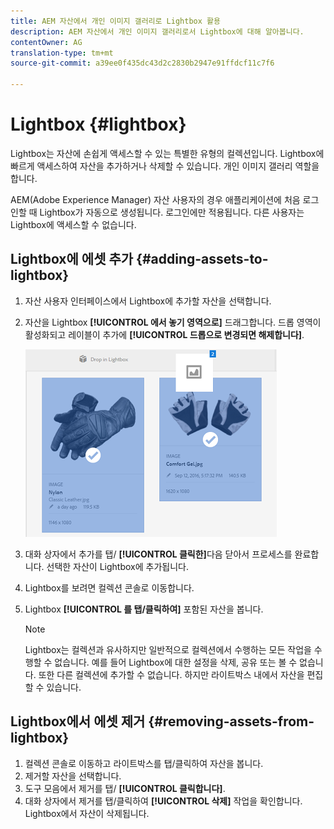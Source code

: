 ```yaml
---
title: AEM 자산에서 개인 이미지 갤러리로 Lightbox 활용
description: AEM 자산에서 개인 이미지 갤러리로서 Lightbox에 대해 알아봅니다.
contentOwner: AG
translation-type: tm+mt
source-git-commit: a39ee0f435dc43d2c2830b2947e91ffdcf11c7f6

---
```



# Lightbox {#lightbox}

Lightbox는 자산에 손쉽게 액세스할 수 있는 특별한 유형의 컬렉션입니다. Lightbox에 빠르게 액세스하여 자산을 추가하거나 삭제할 수 있습니다. 개인 이미지 갤러리 역할을 합니다.

AEM(Adobe Experience Manager) 자산 사용자의 경우 애플리케이션에 처음 로그인할 때 Lightbox가 자동으로 생성됩니다. 로그인에만 적용됩니다. 다른 사용자는 Lightbox에 액세스할 수 없습니다.

## Lightbox에 에셋 추가 {#adding-assets-to-lightbox}

1. 자산 사용자 인터페이스에서 Lightbox에 추가할 자산을 선택합니다.
1. 자산을 Lightbox **[!UICONTROL 에서 놓기 영역으로]** 드래그합니다. 드롭 영역이 활성화되고 레이블이 추가에 **[!UICONTROL 드롭으로 변경되면 해제합니다]**.

   ![add_to_lightbox](assets/add_to_lightbox.png)

1. 대화 상자에서 추가를 탭/ **[!UICONTROL 클릭한]**&#x200B;다음 닫아서 프로세스를 완료합니다. 선택한 자산이 Lightbox에 추가됩니다.
1. Lightbox를 보려면 컬렉션 콘솔로 이동합니다.
1. Lightbox **[!UICONTROL 를 탭/클릭하여]** 포함된 자산을 봅니다.

   >[!NOTE]
   >
   >Lightbox는 컬렉션과 유사하지만 일반적으로 컬렉션에서 수행하는 모든 작업을 수행할 수 없습니다. 예를 들어 Lightbox에 대한 설정을 삭제, 공유 또는 볼 수 없습니다. 또한 다른 컬렉션에 추가할 수 없습니다. 하지만 라이트박스 내에서 자산을 편집할 수 있습니다.

## Lightbox에서 에셋 제거 {#removing-assets-from-lightbox}

1. 컬렉션 콘솔로 이동하고 라이트박스를 탭/클릭하여 자산을 봅니다.
1. 제거할 자산을 선택합니다.
1. 도구 모음에서 제거를 탭/ **[!UICONTROL 클릭합니다]**.
1. 대화 상자에서 제거를 탭/클릭하여 **[!UICONTROL 삭제]** 작업을 확인합니다. Lightbox에서 자산이 삭제됩니다.
